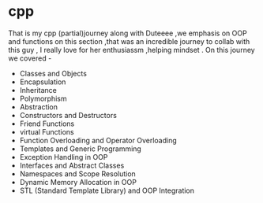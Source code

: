 # cpp
  That is my cpp (partial)journey along with Duteeee ,we emphasis on OOP and functions on this section ,that was an incredible journey to collab with this guy ,  I really love  for her  enthusiassm ,helping  mindset . On this  journey we covered - 


- Classes and Objects  
- Encapsulation 
- Inheritance 
- Polymorphism  
- Abstraction  
- Constructors and Destructors 
- Friend Functions 
- virtual Functions
- Function Overloading and Operator Overloading 
- Templates and Generic Programming  
- Exception Handling in OOP 
- Interfaces and Abstract Classes 
- Namespaces and Scope Resolution 
- Dynamic Memory Allocation in OOP 
- STL (Standard Template Library) and OOP Integration



  
